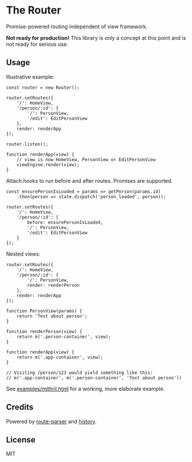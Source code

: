 # The Router

Promise-powered routing independent of view framework.

**Not ready for production!** This library is only a concept at this point and is not ready for serious use.


## Usage

Illustrative example:

```
const router = new Router();

router.setRoutes({
    '/': HomeView,
    '/person/:id': {
        '/': PersonView,
        '/edit': EditPersonView
    },
    render: renderApp
});

router.listen();

function renderApp(view) {
    // view is now HomeView, PersonView or EditPersonView
    viewEngine.render(view);
}
```

Attach hooks to run before and after routes. Promises are supported.

```
const ensurePersonIsLoaded = params => getPerson(params.id)
    .then(person => state.dispatch('person_loaded', person));

router.setRoutes({
    '/': HomeView,
    '/person/:id': {
        before: ensurePersonIsLoaded,
        '/': PersonView,
        '/edit': EditPersonView
    }
});
```

Nested views:

```
router.setRoutes({
    '/': HomeView,
    '/person/:id': {
        '/': PersonView,
        render: renderPerson
    },
    render: renderApp
});

function PersonView(params) {
    return 'Text about person';
}

function renderPerson(view) {
    return m('.person-container', view);
}

function renderApp(view) {
    return m('.app-container', view);
}

// Visiting /person/123 would yield something like this:
// m('.app-container', m('.person-container', 'Text about person'))
```

See [examples/mithril.html](examples/mithril.html) for a working, more elaborate example.


## Credits

Powered by [route-parser](https://github.com/rcs/route-parser) and [history](https://github.com/mjackson/history).


## License

MIT

